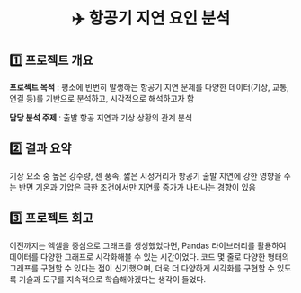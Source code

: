 <h1 align = "center"> ✈️ 항공기 지연 요인 분석 </h1>

## 1️⃣ 프로젝트 개요
**프로젝트 목적** : 평소에 빈번히 발생하는 항공기 지연 문제를 다양한 데이터(기상, 교통, 연결 등)를 기반으로 분석하고, 시각적으로 해석하고자 함

**담당 분석 주제** : 출발 항공 지연과 기상 상황의 관계 분석

## 2️⃣ 결과 요약

기상 요소 중 높은 강수량, 센 풍속, 짧은 시정거리가 항공기 출발 지연에 강한 영향을 주는 반면 기온과 기압은 극한 조건에서만 지연률 증가가 나타나는 경향이 있음

## 3️⃣ 프로젝트 회고
이전까지는 엑셀을 중심으로 그래프를 생성했었다면, Pandas 라이브러리를 활용하여 데이터를 다양한 그래프로 시각화해볼 수 있는 시간이었다. 코드 몇 줄로 다양한 형태의 그래프를 구현할 수 있다는 점이 신기했으며, 더욱 더 다양하게 시각화를 구현할 수 있도록 기술과 도구를 지속적으로 학습해야겠다는 생각이 들었다.
